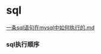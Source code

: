 # sql

[一条sql语句在mysql中如何执行的.md](https://github.com/Snailclimb/JavaGuide/blob/master/docs/database/一条sql语句在mysql中如何执行的.md)

### sql执行顺序

```

```







